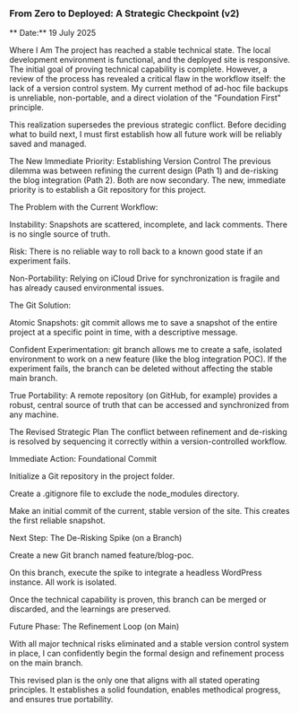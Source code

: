 ### From Zero to Deployed: A Strategic Checkpoint (v2)
** Date:** 19 July 2025

Where I Am
The project has reached a stable technical state. The local development environment is functional, and the deployed site is responsive. The initial goal of proving technical capability is complete. However, a review of the process has revealed a critical flaw in the workflow itself: the lack of a version control system. My current method of ad-hoc file backups is unreliable, non-portable, and a direct violation of the "Foundation First" principle.

This realization supersedes the previous strategic conflict. Before deciding what to build next, I must first establish how all future work will be reliably saved and managed.

The New Immediate Priority: Establishing Version Control
The previous dilemma was between refining the current design (Path 1) and de-risking the blog integration (Path 2). Both are now secondary. The new, immediate priority is to establish a Git repository for this project.

The Problem with the Current Workflow:

Instability: Snapshots are scattered, incomplete, and lack comments. There is no single source of truth.

Risk: There is no reliable way to roll back to a known good state if an experiment fails.

Non-Portability: Relying on iCloud Drive for synchronization is fragile and has already caused environmental issues.

The Git Solution:

Atomic Snapshots: git commit allows me to save a snapshot of the entire project at a specific point in time, with a descriptive message.

Confident Experimentation: git branch allows me to create a safe, isolated environment to work on a new feature (like the blog integration POC). If the experiment fails, the branch can be deleted without affecting the stable main branch.

True Portability: A remote repository (on GitHub, for example) provides a robust, central source of truth that can be accessed and synchronized from any machine.

The Revised Strategic Plan
The conflict between refinement and de-risking is resolved by sequencing it correctly within a version-controlled workflow.

Immediate Action: Foundational Commit

Initialize a Git repository in the project folder.

Create a .gitignore file to exclude the node_modules directory.

Make an initial commit of the current, stable version of the site. This creates the first reliable snapshot.

Next Step: The De-Risking Spike (on a Branch)

Create a new Git branch named feature/blog-poc.

On this branch, execute the spike to integrate a headless WordPress instance. All work is isolated.

Once the technical capability is proven, this branch can be merged or discarded, and the learnings are preserved.

Future Phase: The Refinement Loop (on Main)

With all major technical risks eliminated and a stable version control system in place, I can confidently begin the formal design and refinement process on the main branch.

This revised plan is the only one that aligns with all stated operating principles. It establishes a solid foundation, enables methodical progress, and ensures true portability.